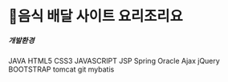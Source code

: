 # 🍕음식 배달 사이트 요리조리요

##### 개발환경
JAVA HTML5 CSS3 JAVASCRIPT JSP Spring Oracle Ajax jQuery BOOTSTRAP tomcat git mybatis

